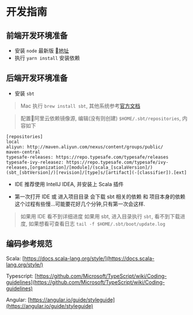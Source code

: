 
# 开发指南

## 前端开发环境准备

- 安装 `node` 最新版 [地址](https://nodejs.org/en/)
- 执行 `yarn install` 安装依赖

## 后端开发环境准备

- 安装 `sbt`

> Mac 执行 `brew install sbt`, 其他系统参考[官方文档](https://www.scala-sbt.org/documentation.html)

> 配置阿里云依赖镜像源, 编辑(没有则创建) `$HOME/.sbt/repositories`, 内容如下

```
[repositories]
local
aliyun: http://maven.aliyun.com/nexus/content/groups/public/
maven-central
typesafe-releases: https://repo.typesafe.com/typesafe/releases
typesafe-ivy-releasez: https://repo.typesafe.com/typesafe/ivy-releases,[organization]/[module]/(scala_[scalaVersion]/)(sbt_[sbtVersion]/)[revision]/[type]s/[artifact](-[classifier]).[ext]
```

- IDE 推荐使用 IntellJ IDEA, 并安装上 Scala 插件

- 第一次打开 IDE 或 进入项目目录 会下载 sbt 相关的依赖 和 项目本身的依赖这个过程有些慢...可能要花好几个分钟,只有第一次会这样.

> 如果用 IDE 看不到详细进度
> 如果用 sbt, 进入目录执行 `sbt`, 看不到下载进度, 如果想看可查看日志 `tail -f $HOME/.sbt/boot/update.log`

## 编码参考规范

Scala: [https://docs.scala-lang.org/style/](https://docs.scala-lang.org/style/)

Typescript: [https://github.com/Microsoft/TypeScript/wiki/Coding-guidelines](https://github.com/Microsoft/TypeScript/wiki/Coding-guidelines)

Angular: [https://angular.io/guide/styleguide](https://angular.io/guide/styleguide)